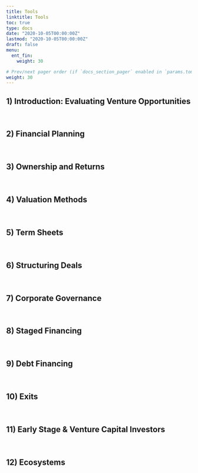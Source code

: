 ```yaml
---
title: Tools
linktitle: Tools
toc: true
type: docs
date: "2020-10-05T00:00:00Z"
lastmod: "2020-10-05T00:00:00Z"
draft: false
menu:
  ent_fin:
    weight: 30

# Prev/next pager order (if `docs_section_pager` enabled in `params.toml`)
weight: 30
--- 
```


## 1) Introduction: Evaluating Venture Opportunities




<br/>

## 2) Financial Planning


<br/>

## 3) Ownership and Returns



<br/>

## 4) Valuation Methods



<br/>

## 5) Term Sheets



<br/>

## 6) Structuring Deals



<br/>

## 7) Corporate Governance


<br/>

## 8) Staged Financing



<br/>

## 9) Debt Financing



<br/>

## 10) Exits



<br/>

## 11) Early Stage & Venture Capital Investors



<br/>

## 12) Ecosystems



<br/>